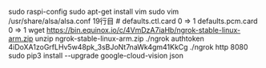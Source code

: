sudo raspi-config
sudo apt-get install vim
sudo vim /usr/share/alsa/alsa.conf
    19行目 #
    defaults.ctl.card 0 => 1
    defaults.pcm.card 0 => 1
wget https://bin.equinox.io/c/4VmDzA7iaHb/ngrok-stable-linux-arm.zip
unzip ngrok-stable-linux-arm.zip
./ngrok authtoken 4iDoXA1zoGrfLHv5w48pk_3sBJoNt7naWk4gm41KkCg
./ngrok http 8080
sudo pip3 install --upgrade google-cloud-vision
json